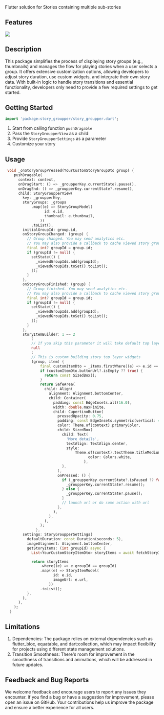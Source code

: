 
Flutter solution for Stories containing multiple sub-stories

## Features

![](example.gif)

## Description

This package simplifies the process of displaying story groups (e.g., thumbnails) and manages the flow for playing stories when a user selects a group. It offers extensive customization options, allowing developers to adjust story duration, use custom widgets, and integrate their own story data. With built-in logic to handle story transitions and essential functionality, developers only need to provide a few required settings to get started.

## Getting Started

```dart
import 'package:story_groupper/story_groupper.dart';
```

1. Start from calling function ```pushDragable```
2. Pass the ```StoryGroupperView``` as a child
3. Provide ```StoryGroupperSettings``` as a parameter
4. Customize your story

## Usage

```dart
 void _onStoryGroupPressed(YourCustomStoryGroupDto group) {
    pushDragable(
      context: context,
      onDragStart: () => _groupperKey.currentState?.pause(),
      onDragEnd: () => _groupperKey.currentState?.resume(),
      child: StoryGroupperView(
        key: _groupperKey,
        storyGroups: _groups
            .map((e) => StoryGroupModel(
                  id: e.id,
                  thumbnail: e.thumbnail,
                ))
            .toList(),
        initialGroupId: group.id,
        onStoryGroupChanged: (group) {
          // Group changed. You may send analytics etc.
          // You may also provide a callback to cache viewed story groups
          final int? groupId = group.id;
          if (groupId != null) {
            setState(() {
              _viewedGroupIds.add(groupId);
              _viewedGroupIds.toSet().toList();
            });
          }
        },
        onStoryGroupFinished: (group) {
          // Group finished. You may send analytics etc.
          // You may also provide a callback to cache viewed story groups
          final int? groupId = group.id;
          if (groupId != null) {
            setState(() {
              _viewedGroupIds.add(groupId);
              _viewedGroupIds.toSet().toList();
            });
          }
        },
        storyItemBuilder: 1 == 2
            ?
            // If you skip this parameter it will take default top layer builder
            null
            :
            // This is custom building story top layer widgets
            (group, item) {
                final customItemDto = _items.firstWhere((e) => e.id == item.id);
                if (customItemDto.buttonUrl?.isEmpty ?? true) {
                  return const SizedBox();
                }
                return SafeArea(
                  child: Align(
                    alignment: Alignment.bottomCenter,
                    child: Container(
                      padding: const EdgeInsets.all(16.0),
                      width: double.maxFinite,
                      child: CupertinoButton(
                        pressedOpacity: 0.75,
                        padding: const EdgeInsets.symmetric(vertical: 4.0),
                        color: Theme.of(context).primaryColor,
                        child: SizedBox(
                          child: Text(
                            'More details',
                            textAlign: TextAlign.center,
                            style:
                                Theme.of(context).textTheme.titleMedium?.apply(
                                      color: Colors.white,
                                    ),
                          ),
                        ),
                        onPressed: () {
                          if (_groupperKey.currentState?.isPaused ?? false) {
                            _groupperKey.currentState?.resume();
                          } else {
                            _groupperKey.currentState?.pause();
                          }
                          // launch url or do some action with url
                        },
                      ),
                    ),
                  ),
                );
              },
        settings: StoryGroupperSettings(
          defaultDuration: const Duration(seconds: 5),
          imageAlignment: Alignment.bottomCenter,
          getStoryItems: (int groupId) async {
            List<YourCustomStoryItemDto> storyItems = await fetchStoryItems();

            return storyItems
                .where((e) => e.groupId == groupId)
                .map((e) => StoryItemModel(
                      id: e.id,
                      imageUrl: e.url,
                    ))
                .toList();
          },
        ),
      ),
    );
  }
```

## Limitations

1. Dependencies: The package relies on external dependencies such as flutter_bloc, equatable, and dart:collection, which may impact flexibility for projects using different state management solutions.
2. Transition Smoothness: There's room for improvement in the smoothness of transitions and animations, which will be addressed in future updates.

## Feedback and Bug Reports
We welcome feedback and encourage users to report any issues they encounter. If you find a bug or have a suggestion for improvement, please open an issue on GitHub. Your contributions help us improve the package and ensure a better experience for all users.